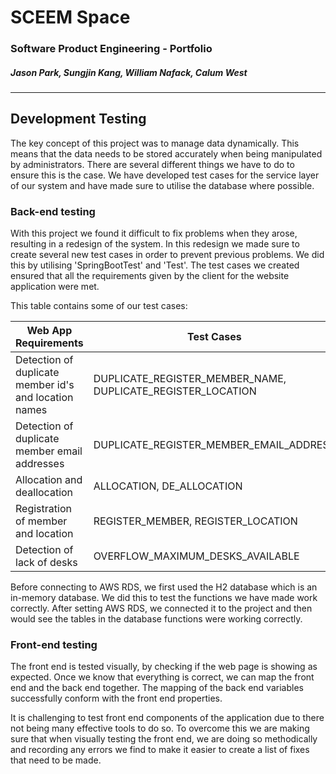 # SCEEM Space
### Software Product Engineering - Portfolio
##### Jason Park, Sungjin Kang, William Nafack, Calum West
----------------------------------------------------------

## Development Testing

The key concept of this project was to manage data dynamically. This means that the data needs to be stored accurately when being manipulated by administrators. There are several different things we have to do to ensure this is the case. We have developed test cases for the service layer of our system and have made sure to utilise the database where possible.

### Back-end testing

With this project we found it difficult to fix problems when they arose, resulting in a redesign of the system. In this redesign we made sure to create several new test cases in order to prevent previous problems. We did this by utilising 'SpringBootTest' and 'Test'. The test cases we created ensured that all the requirements given by the client for the website application were met.

This table contains some of our test cases:

| Web App Requirements                                  | Test Cases                                                  |
| ----------------------------------------------------- | ----------------------------------------------------------- |
| Detection of duplicate member id's and location names | DUPLICATE_REGISTER_MEMBER_NAME, DUPLICATE_REGISTER_LOCATION |
| Detection of duplicate member email addresses         | DUPLICATE_REGISTER_MEMBER_EMAIL_ADDRESS                     |
| Allocation and deallocation                           | ALLOCATION, DE_ALLOCATION                                   |
| Registration of member and location                   | REGISTER_MEMBER, REGISTER_LOCATION                          |
| Detection of lack of desks                            | OVERFLOW_MAXIMUM_DESKS_AVAILABLE                            |

Before connecting to AWS RDS, we first used the H2 database which is an in-memory database. We did this to test the functions we have made work correctly. After setting AWS RDS, we connected it to the project and then would see the tables in the database functions were working correctly.

### Front-end testing

The front end is tested visually, by checking if the web page is showing as expected. Once we know that everything is correct, we can map the front end and the back end together. The mapping of the back end variables successfully conform with the front end properties.

It is challenging to test front end components of the application due to there not being many effective tools to do so. To overcome this we are making sure that when visually testing the front end, we are doing so methodically and recording any errors we find to make it easier to create a list of fixes that need to be made.
